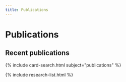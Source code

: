 ```yaml
---
title: Publications
---
```


# <i class="fas fa-microscope"></i>Publications

<!-- section break -->

## Recent publications

{% include card-search.html subject="publications" %}

{% include research-list.html %}
